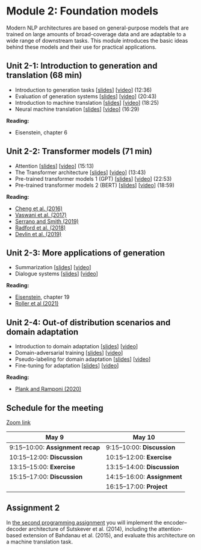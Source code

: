 # Module 2: Foundation models

Modern NLP architectures are based on general-purpose models that are trained on large amounts of broad-coverage data and are adaptable to a wide range of downstream tasks. This module introduces the basic ideas behind these models and their use for practical applications.

## Unit 2-1: Introduction to generation and translation (68 min)

* Introduction to generation tasks [[slides](slides/slides-211.pdf)] [[video](https://youtu.be/rQgA09R8kSM)] (12:36)
* Evaluation of generation systems [[slides](slides/slides-212.pdf)] [[video](https://youtu.be/pJHmKn2FDRY)] (20:43)
* Introduction to machine translation [[slides](slides/slides-213.pdf)] [[video](https://youtu.be/P5KMKApthuM)] (18:25)
* Neural machine translation [[slides](slides/slides-214.pdf)] [[video](https://youtu.be/BqKbbygwsVc)] (16:29)

**Reading:**

* Eisenstein, chapter 6

## Unit 2-2: Transformer models (71 min)

* Attention [[slides](slides/slides-221.pdf)] [[video](https://youtu.be/HHUR6VX5CeU)] (15:13)
* The Transformer architecture [[slides](slides/slides-222.pdf)] [[video](https://youtu.be/dSd0-RFZLnk)] (13:43)
* Pre-trained transformer models 1 (GPT) [[slides](slides/slides-223.pdf)] [[video](https://youtu.be/9QE1bQTSbx8)] (22:53)
* Pre-trained transformer models 2 (BERT) [[slides](slides/slides-224.pdf)] [[video](https://youtu.be/JeY6N1012Sg)] (18:59)

**Reading:**

* [Cheng et al. (2016)](https://www.aclweb.org/anthology/D16-1053/)
* [Vaswani et al. (2017)](https://papers.nips.cc/paper/7181-attention-is-all-you-need.pdf)
* [Serrano and Smith (2019)](https://www.aclweb.org/anthology/D18-1216/)
* [Radford et al. (2018)](https://s3-us-west-2.amazonaws.com/openai-assets/research-covers/language-unsupervised/language_understanding_paper.pdf)
* [Devlin et al. (2019)](dx.doi.org/10.18653/v1/N19-1423)

## Unit 2-3: More applications of generation

* Summarization [[slides](http://www.cse.chalmers.se/~richajo/dat450/lectures/l12/l12_1.pdf)] [[video](https://youtu.be/EUJlrdJhBJg)]
* Dialogue systems [[slides](slides/slides-2022-232.pdf)] [[video](https://youtu.be/jWkQLVN3ixI)]

**Reading:**
* [Eisenstein](https://github.com/jacobeisenstein/gt-nlp-class/blob/master/notes/eisenstein-nlp-notes.pdf), chapter 19
* [Roller et al (2021)](https://aclanthology.org/2021.eacl-main.24/)

## Unit 2-4: Out-of distribution scenarios and domain adaptation

* Introduction to domain adaptation [[slides](http://www.cse.chalmers.se/~richajo/dat450/lectures/l13/l13_1.pdf)] [[video](https://youtu.be/C-Liu_qvavY)]
* Domain-adversarial training [[slides](http://www.cse.chalmers.se/~richajo/dat450/lectures/l13/l13_2.pdf)] [[video](https://youtu.be/Ei9JY06nepo)]
* Pseudo-labeling for domain adaptation [[slides](http://www.cse.chalmers.se/~richajo/dat450/lectures/l13/l13_3.pdf)] [[video](https://youtu.be/us7l7xvGQ-U)]
* Fine-tuning for adaptation [[slides](slides/slides-2022-244.pdf)] [[video](https://youtu.be/_s8zi_rFjyI)]

**Reading:**
* [Plank and Ramponi (2020)](https://aclanthology.org/2020.coling-main.603/)

## Schedule for the meeting

[Zoom link](https://liu-se.zoom.us/j/65824605892?pwd=RjdwUCtBRnh2YzA1MENEOSt4V2o3QT09)

| May 9    | May 10   |
|------------|-----------|
|9:15&ndash;10:00: **Assignment recap**  |9:15&ndash;10:00:  **Discussion** |
|10:15&ndash;12:00: **Discussion**   |10:15&ndash;12:00: **Exercise**   |
|13:15&ndash;15:00: **Exercise**     |13:15&ndash;14:00: **Discussion** |
|15:15&ndash;17:00: **Discussion**   |14:15&ndash;16:00: **Assignment** |
|                                    |16:15&ndash;17:00: **Project**    |

## Assignment 2

In [the second programming assignment](https://github.com/liu-nlp/dl4nlp/tree/master/assignment2) you will implement the encoder–decoder architecture of Sutskever et al. (2014), including the attention-based extension of Bahdanau et al. (2015), and evaluate this architecture on a machine translation task.
